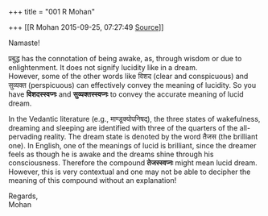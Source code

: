 +++
title = "001 R Mohan"

+++
[[R Mohan	2015-09-25, 07:27:49 [Source](https://groups.google.com/g/samskrita/c/kVF5hr9fwUY)]]



Namaste!  
  
प्रबुद्ध has the connotation of being awake, as, through wisdom or due to enlightenment. It does not signify lucidity like in a dream.  
However, some of the other words like विशद (clear and conspicuous) and सुव्यक्त (perspicuous) can effectively convey the meaning of lucidity. So you have **विशदस्स्वप्नः** and **सुव्यक्तस्स्वप्नः** to convey the accurate meaning of lucid dream.  
  
In the Vedantic literature (e.g., माण्डूक्योपनिषद्), the three states of wakefulness, dreaming and sleeping are identified with three of the quarters of the all-pervading reality. The dream state is denoted by the word तैजस (the brilliant one). In English, one of the meanings of lucid is brilliant, since the dreamer feels as though he is awake and the dreams shine through his consciousness. Therefore the compound **तेजस्स्वप्नः** might mean lucid dream. However, this is very contextual and one may not be able to decipher the meaning of this compound without an explanation!  
  
Regards,  
Mohan  

